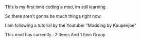 This is my first time coding a mod, im still learning.

So there aren't gonna be much things right now.

I am following a tutorial by the Youtuber "Modding by Kaupenjoe"

This mod has currently : 2 Items And 1 Item Group

